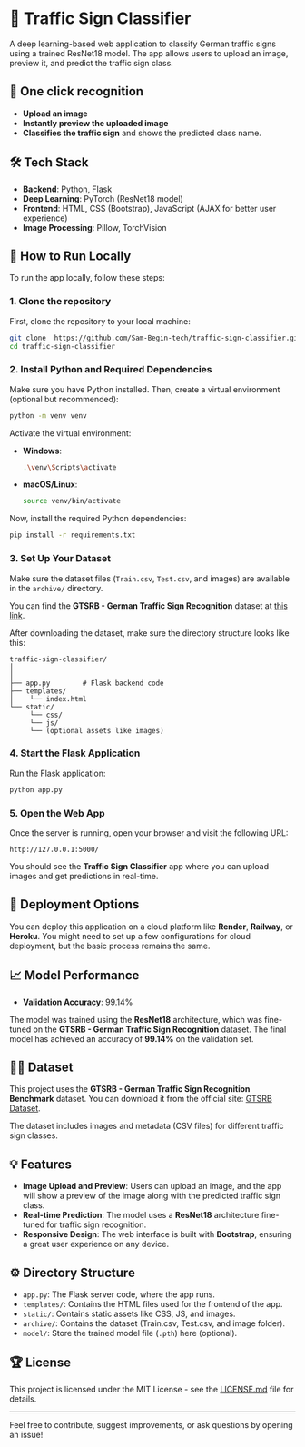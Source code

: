 
# 🚦 Traffic Sign Classifier

A deep learning-based web application to classify German traffic signs using a trained ResNet18 model. The app allows users to upload an image, preview it, and predict the traffic sign class.

## 📸 One click recognition
- **Upload an image**
- **Instantly preview the uploaded image**
- **Classifies the traffic sign** and shows the predicted class name.

## 🛠️ Tech Stack

- **Backend**: Python, Flask
- **Deep Learning**: PyTorch (ResNet18 model)
- **Frontend**: HTML, CSS (Bootstrap), JavaScript (AJAX for better user experience)
- **Image Processing**: Pillow, TorchVision

## 📝 How to Run Locally

To run the app locally, follow these steps:

### 1. Clone the repository

First, clone the repository to your local machine:

```bash
git clone  https://github.com/Sam-Begin-tech/traffic-sign-classifier.git
cd traffic-sign-classifier
```

### 2. Install Python and Required Dependencies

Make sure you have Python installed. Then, create a virtual environment (optional but recommended):

```bash
python -m venv venv
```

Activate the virtual environment:

- **Windows**:
  ```bash
  .\venv\Scripts\activate
  ```

- **macOS/Linux**:
  ```bash
  source venv/bin/activate
  ```

Now, install the required Python dependencies:

```bash
pip install -r requirements.txt
```

### 3. Set Up Your Dataset

Make sure the dataset files (`Train.csv`, `Test.csv`, and images) are available in the `archive/` directory.

You can find the **GTSRB - German Traffic Sign Recognition** dataset at [this link](https://www.kaggle.com/datasets/meowmeowmeowmeowmeow/gtsrb-german-traffic-sign/data).

After downloading the dataset, make sure the directory structure looks like this:

```
traffic-sign-classifier/
│
│
├── app.py        # Flask backend code
├── templates/
│    └── index.html
└── static/
     └── css/
     └── js/
     └── (optional assets like images)
```

### 4. Start the Flask Application

Run the Flask application:

```bash
python app.py
```

### 5. Open the Web App

Once the server is running, open your browser and visit the following URL:

```
http://127.0.0.1:5000/
```

You should see the **Traffic Sign Classifier** app where you can upload images and get predictions in real-time.

## 🚀 Deployment Options

You can deploy this application on a cloud platform like **Render**, **Railway**, or **Heroku**. You might need to set up a few configurations for cloud deployment, but the basic process remains the same.

## 📈 Model Performance

- **Validation Accuracy**: 99.14%

The model was trained using the **ResNet18** architecture, which was fine-tuned on the **GTSRB - German Traffic Sign Recognition** dataset. The final model has achieved an accuracy of **99.14%** on the validation set.

## 🧑‍💻 Dataset

This project uses the **GTSRB - German Traffic Sign Recognition Benchmark** dataset. You can download it from the official site: [GTSRB Dataset](http://benchmark.ini.rub.de/?section=gtsrb&subsection=dataset).

The dataset includes images and metadata (CSV files) for different traffic sign classes.

## 💡 Features

- **Image Upload and Preview**: Users can upload an image, and the app will show a preview of the image along with the predicted traffic sign class.
- **Real-time Prediction**: The model uses a **ResNet18** architecture fine-tuned for traffic sign recognition.
- **Responsive Design**: The web interface is built with **Bootstrap**, ensuring a great user experience on any device.

## ⚙️ Directory Structure

- `app.py`: The Flask server code, where the app runs.
- `templates/`: Contains the HTML files used for the frontend of the app.
- `static/`: Contains static assets like CSS, JS, and images.
- `archive/`: Contains the dataset (Train.csv, Test.csv, and image folder).
- `model/`: Store the trained model file (`.pth`) here (optional).

## 🏆 License

This project is licensed under the MIT License - see the [LICENSE.md](LICENSE.md) file for details.

---

Feel free to contribute, suggest improvements, or ask questions by opening an issue!
